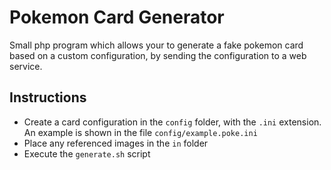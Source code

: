 # Pokemon Card Generator

Small php program which allows your to generate a fake pokemon card based on a custom configuration, by sending the configuration to a web service.

## Instructions
* Create a card configuration in the `config` folder, with the `.ini` extension. An example is shown in the file `config/example.poke.ini`
* Place any referenced images in the `in` folder
* Execute the `generate.sh` script
